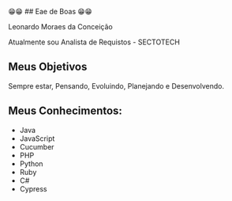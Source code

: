 😁😁 ## Eae de Boas 😁😁

Leonardo Moraes da Conceição

Atualmente sou Analista de Requistos - SECTOTECH

## Meus Objetivos
  Sempre estar, Pensando, Evoluindo, Planejando e Desenvolvendo.

## Meus Conhecimentos:
- Java
- JavaScript
- Cucumber
- PHP
- Python
- Ruby
- C#
- Cypress
